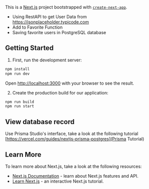 This is a [Next.js](https://nextjs.org/) project bootstrapped with [`create-next-app`](https://github.com/vercel/next.js/tree/canary/packages/create-next-app).

- Using RestAPI to get User Data from https://jsonplaceholder.typicode.com
- Add to Favorite Function
- Saving favorite users in PostgreSQL database

## Getting Started

1. First, run the development server:

```bash
npm install
npm run dev
```

Open [http://localhost:3000](http://localhost:3000) with your browser to see the result.

2. Create the production build for our application:

```bash
npm run build
npm run start
```

## View database record

Use Prisma Studio's interface, take a look at the following tutorial [https://vercel.com/guides/nextjs-prisma-postgres](Prisma Tutorial)


## Learn More

To learn more about Next.js, take a look at the following resources:

- [Next.js Documentation](https://nextjs.org/docs) - learn about Next.js features and API.
- [Learn Next.js](https://nextjs.org/learn) - an interactive Next.js tutorial.

